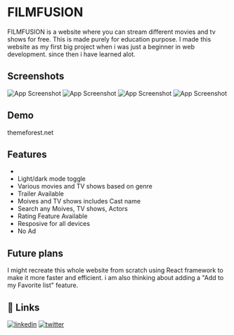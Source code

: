 # FILMFUSION

FILMFUSION is a website where you can stream different movies and tv shows for free. This is made purely for education purpose. 
I made this website as my first big project when i was just a beginner in web development. since then i have learned alot.

## Screenshots

![App Screenshot]()
![App Screenshot]()
![App Screenshot]()
![App Screenshot]()

## Demo
themeforest.net

## Features
- 
- Light/dark mode toggle
- Various movies and TV shows based on genre
- Trailer Available
- Moives and TV shows includes Cast name
- Search any Moives, TV shows, Actors
- Rating Feature Available
- Resposive for all devices
- No Ad

## Future plans

I might recreate this whole website from scratch using React framework to make it more faster and efficient. i am also thinking about adding a "Add to my Favorite list" feature.

## 🔗 Links

[![linkedin](https://img.shields.io/badge/linkedin-0A66C2?style=for-the-badge&logo=linkedin&logoColor=white)]()
[![twitter](https://img.shields.io/badge/twitter-1DA1F2?style=for-the-badge&logo=twitter&logoColor=white)]()
